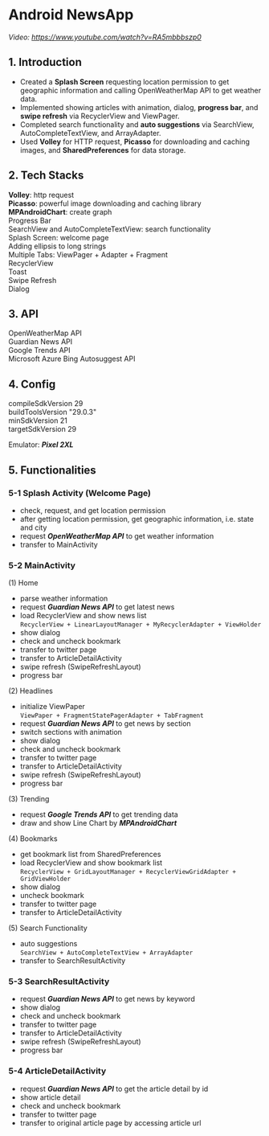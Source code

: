 # Android NewsApp
*Video: https://www.youtube.com/watch?v=RA5mbbbszp0*

## 1. Introduction
* Created a **Splash Screen** requesting location permission to get geographic information and calling OpenWeatherMap API to get weather data.
* Implemented showing articles with animation, dialog, **progress bar**, and **swipe refresh** via RecyclerView and ViewPager.
* Completed search functionality and **auto suggestions** via SearchView, AutoCompleteTextView, and ArrayAdapter.
* Used **Volley** for HTTP request, **Picasso** for downloading and caching images, and **SharedPreferences** for data storage.

## 2. Tech Stacks
**Volley**: http request  
**Picasso**: powerful image downloading and caching library  
**MPAndroidChart**: create graph  
Progress Bar  
SearchView and AutoCompleteTextView: search functionality  
Splash Screen: welcome page  
Adding ellipsis to long strings  
Multiple Tabs: ViewPager + Adapter + Fragment  
RecyclerView  
Toast  
Swipe Refresh  
Dialog  

## 3. API
OpenWeatherMap API  
Guardian News API  
Google Trends API  
Microsoft Azure Bing Autosuggest API  

## 4. Config
compileSdkVersion 29  
buildToolsVersion "29.0.3"  
minSdkVersion 21  
targetSdkVersion 29  

Emulator: **_Pixel 2XL_**  

## 5. Functionalities

### 5-1 Splash Activity (Welcome Page)
* check, request, and get location permission  
* after getting location permission, get geographic information, i.e. state and city  
* request **_OpenWeatherMap API_** to get weather information  
* transfer to MainActivity  

### 5-2 MainActivity
(1) Home  
* parse weather information  
* request **_Guardian News API_** to get latest news  
* load RecyclerView and show news list  
  `RecyclerView + LinearLayoutManager + MyRecyclerAdapter + ViewHolder`  
* show dialog  
* check and uncheck bookmark  
* transfer to twitter page  
* transfer to ArticleDetailActivity  
* swipe refresh (SwipeRefreshLayout)  
* progress bar  
    
(2) Headlines  
* initialize ViewPaper  
  `ViewPaper + FragmentStatePagerAdapter + TabFragment`  
* request **_Guardian News API_** to get news by section  
* switch sections with animation  
* show dialog  
* check and uncheck bookmark  
* transfer to twitter page  
* transfer to ArticleDetailActivity  
* swipe refresh (SwipeRefreshLayout)  
* progress bar  
    
(3) Trending  
* request **_Google Trends API_** to get trending data  
* draw and show Line Chart by **_MPAndroidChart_**  
    
(4) Bookmarks  
* get bookmark list from SharedPreferences  
* load RecyclerView and show bookmark list  
  `RecyclerView + GridLayoutManager + RecyclerViewGridAdapter + GridViewHolder`  
* show dialog  
* uncheck bookmark  
* transfer to twitter page  
* transfer to ArticleDetailActivity  
    
(5) Search Functionality  
* auto suggestions  
  `SearchView + AutoCompleteTextView + ArrayAdapter`  
* transfer to SearchResultActivity  

### 5-3 SearchResultActivity
* request **_Guardian News API_** to get news by keyword  
* show dialog  
* check and uncheck bookmark  
* transfer to twitter page  
* transfer to ArticleDetailActivity  
* swipe refresh (SwipeRefreshLayout)  
* progress bar  

### 5-4 ArticleDetailActivity
* request **_Guardian News API_** to get the article detail by id  
* show article detail  
* check and uncheck bookmark  
* transfer to twitter page  
* transfer to original article page by accessing article url  
